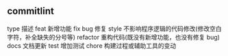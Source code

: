 ## commitlint

type 描述
feat 新增功能
fix bug 修复
style 不影响程序逻辑的代码修改(修改空白字符，补全缺失的分号等)
refactor 重构代码(既没有新增功能，也没有修复 bug)
docs 文档更新
test 增加测试
chore 构建过程或辅助工具的变动
